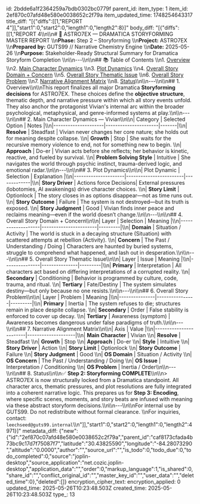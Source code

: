 id: 2bdde6a1f2364259a7bdb0302bc0779f
parent_id: 
item_type: 1
item_id: 2ef870c07afd48e580e0038652c2f79a
item_updated_time: 1748254643317
title_diff: "[{\"diffs\":[[1,\"REPORT 4\"]],\"start1\":0,\"start2\":0,\"length1\":0,\"length2\":8}]"
body_diff: "[{\"diffs\":[[1,\"REPORT 4\\\n\\\n# 📑 ASTRO7EX — DRAMATICA STORYFORMING MASTER REPORT  \\\n**Phase:** Step 2 – Storyforming  \\\n**Project:** ASTRO7EX  \\\n**Prepared by:** GUTS99 // Narrative Chemistry Engine  \\\n**Date:** 2025-05-26  \\\n**Purpose:** Stakeholder-Ready Structural Summary for Dramatica Storyform Completion  \\\n\\\n---\\\n\\\n## 📚 Table of Contents  \\\n1. [Overview](#1-overview)  \\\n2. [Main Character Dynamics](#2-main-character-dynamics)  \\\n3. [Plot Dynamics](#3-plot-dynamics)  \\\n4. [Overall Story Domain + Concern](#4-overall-story-domain--concern)  \\\n5. [Overall Story Thematic Issue](#5-overall-story-thematic-issue)  \\\n6. [Overall Story Problem](#6-overall-story-problem)  \\\n7. [Narrative Alignment Matrix](#7-narrative-alignment-matrix)  \\\n8. [Status](#8-status)\\\n\\\n---\\\n\\\n## 1. Overview\\\n\\\nThis report finalizes all major Dramatica **Storyforming decisions** for ASTRO7EX. These choices define the **objective structure**, thematic depth, and narrative pressure within which all story events unfold. They also anchor the protagonist Vivian's internal arc within the broader psychological, metaphysical, and genre-informed systems at play.\\\n\\\n---\\\n\\\n## 2. Main Character Dynamics — Vivian\\\n\\\n| Category            | Selected Option     | Notes |\\\n|---------------------|----------------------|-------|\\\n| **Resolve**         | Steadfast            | Vivian never changes her core nature; she holds out for meaning despite collapse.  \\\n| **Growth**          | Stop                 | She waits for the recursive memory violence to end, not for something new to begin.  \\\n| **Approach**        | Do-er                | Vivian acts before she reflects; her behavior is kinetic, reactive, and fueled by survival.  \\\n| **Problem Solving Style** | Intuitive       | She navigates the world through psychic instinct, trauma-derived logic, and emotional radar.\\\n\\\n---\\\n\\\n## 3. Plot Dynamics\\\n\\\n| Plot Dynamic        | Selection              | Explanation |\\\n|---------------------|------------------------|-------------|\\\n| **Story Driver**    | Actions force Decisions| External pressures (lobotomies, AI awakenings) drive character choices.  \\\n| **Story Limit**     | Optionlock             | The story closes in as options disappear—not as time runs out.  \\\n| **Story Outcome**   | Failure                | The system is not destroyed—but its truth is exposed.  \\\n| **Story Judgment**  | Good                   | Vivian finds inner peace and reclaims meaning—even if the world doesn’t change.\\\n\\\n---\\\n\\\n## 4. Overall Story Domain + Concern\\\n\\\n| Layer             | Selection            | Meaning |\\\n|-------------------|-----------------------|---------|\\\n| **Domain**        | Situation / Activity  | The world is stuck in a decaying structure (Situation) with scattered attempts at rebellion (Activity).  \\\n| **Concern**       | The Past / Understanding / Doing | Characters are haunted by buried systems, struggle to comprehend what happened, and lash out in desperation.\\\n\\\n---\\\n\\\n## 5. Overall Story Thematic Issue\\\n\\\n| Layer         | Issue         | Meaning |\\\n|---------------|---------------|---------|\\\n| **Primary**   | Interpretation | All characters act based on differing interpretations of a corrupted reality.  \\\n| **Secondary** | Conditioning   | Behavior is programmed by culture, code, trauma, and ritual.  \\\n| **Tertiary**  | Fate/Destiny   | The system simulates destiny—but only because no one resists.\\\n\\\n---\\\n\\\n## 6. Overall Story Problem\\\n\\\n| Layer         | Problem        | Meaning |\\\n|---------------|----------------|---------|\\\n| **Primary**   | Inertia         | The system refuses to die; structures remain in place despite collapse.  \\\n| **Secondary** | Order           | False stability is enforced to cover up decay.  \\\n| **Tertiary**  | Awareness (symptom) | Awareness becomes dangerous under false paradigms of truth.\\\n\\\n---\\\n\\\n## 7. Narrative Alignment Matrix\\\n\\\n| Axis                   | Value              |\\\n|------------------------|--------------------|\\\n| **Main Character**     | Vivian  \\\n| **Resolve**            | Steadfast  \\\n| **Growth**             | Stop  \\\n| **Approach**           | Do-er  \\\n| **Style**              | Intuitive  \\\n| **Story Driver**       | Action  \\\n| **Story Limit**        | Optionlock  \\\n| **Story Outcome**      | Failure  \\\n| **Story Judgment**     | Good  \\\n| **OS Domain**          | Situation / Activity  \\\n| **OS Concern**         | The Past / Understanding / Doing  \\\n| **OS Issue**           | Interpretation / Conditioning  \\\n| **OS Problem**         | Inertia / Order\\\n\\\n---\\\n\\\n## 8. Status\\\n\\\n✅ **Step 2: Storyforming COMPLETE**\\\n\\\n> ASTRO7EX is now structurally locked from a Dramatica standpoint. All character arcs, thematic pressures, and plot resolutions are fully integrated into a coherent narrative logic. This prepares us for **Step 3: Encoding**, where specific scenes, moments, and story beats are infused with meaning via these abstract storyform decisions.\\\n\\\n---\\\n\\\nFor internal use by GUTS99. Do not redistribute without formal clearance.  \\\nFor inquiries, contact: `leechseed@guts99.internal`\\\n\"]],\"start1\":0,\"start2\":0,\"length1\":0,\"length2\":4971}]"
metadata_diff: {"new":{"id":"2ef870c07afd48e580e0038652c2f79a","parent_id":"caf8173cfada4b73bc9c17d7f75087f7","latitude":"30.43825590","longitude":"-84.28073290","altitude":"0.0000","author":"","source_url":"","is_todo":0,"todo_due":0,"todo_completed":0,"source":"joplin-desktop","source_application":"net.cozic.joplin-desktop","application_data":"","order":0,"markup_language":1,"is_shared":0,"share_id":"","conflict_original_id":"","master_key_id":"","user_data":"","deleted_time":0},"deleted":[]}
encryption_cipher_text: 
encryption_applied: 0
updated_time: 2025-05-26T10:23:48.503Z
created_time: 2025-05-26T10:23:48.503Z
type_: 13
